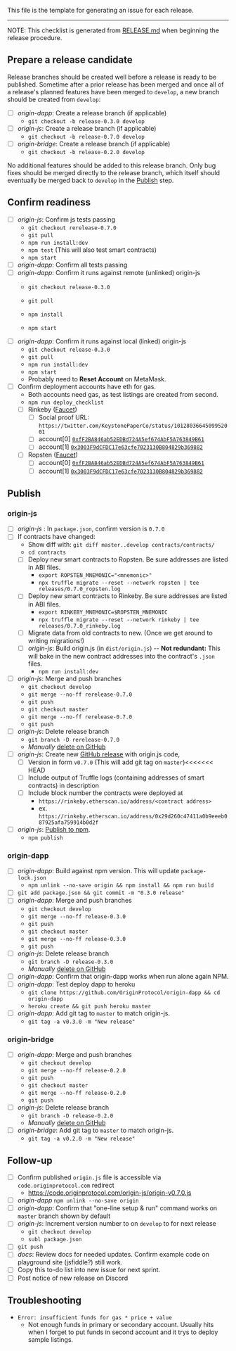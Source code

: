 This file is the template for generating an issue for each release. 

---

NOTE: This checklist is generated from [RELEASE.md](https://github.com/OriginProtocol/origin-js/blob/develop/RELEASE.md) when beginning the release procedure.

## Prepare a release candidate
Release branches should be created well before a release is ready to be published. Sometime after a prior release has been merged and once all of a release's planned features have been merged to `develop`, a new branch should be created from `develop`:
- [ ] _origin-dapp_: Create a release branch (if applicable)
  - `git checkout -b release-0.3.0 develop`
- [ ] _origin-js_: Create a release branch (if applicable)
  - `git checkout -b release-0.7.0 develop`
- [ ] _origin-bridge_: Create a release branch (if applicable)
  - `git checkout -b release-0.2.0 develop`

No additional features should be added to this release branch. Only bug fixes should be merged directly to the release branch, which itself should eventually be merged back to `develop` in the [Publish](#publish) step.

## Confirm readiness
- [ ] _origin-js_: Confirm js tests passing
  - `git checkout rerelease-0.7.0`
  - `git pull`
  - `npm run install:dev`
  - `npm test` (This will also test smart contracts)
  - `npm start`
- [ ] _origin-dapp_: Confirm all tests passing
- [ ] _origin-dapp_: Confirm it runs against remote (unlinked) origin-js
  - `git checkout release-0.3.0`

  - `git pull`
  - `npm install`
  - `npm start`
- [ ] _origin-dapp_: Confirm it runs against local (linked) origin-js
  - `git checkout release-0.3.0`
  - `git pull`
  - `npm run install:dev`
  - `npm start`
  - Probably need to **Reset Account** on MetaMask. 
- [ ] Confirm deployment accounts have eth for gas. 
  - Both accounts need gas, as test listings are created from second. 
  - `npm run deploy_checklist`
  - [ ] Rinkeby ([Faucet](https://faucet.rinkeby.io/)) 
    - [ ] Social proof URL: `https://twitter.com/KeystonePaperCo/status/1012803664509952001`
    - [ ] account[0] [`0xfF2BA846ab52EDBd724A5ef674AbF5A763849B61`](https://rinkeby.etherscan.io/address/0xfF2BA846ab52EDBd724A5ef674AbF5A763849B61)
    - [ ] account[1] [`0x3003F9dCFDC17e63cfe7023130B804829b369882`](https://rinkeby.etherscan.io/address/0x3003F9dCFDC17e63cfe7023130B804829b369882)
  - [ ] Ropsten ([Faucet](https://faucet.metamask.io/))
    - [ ] account[0] [`0xfF2BA846ab52EDBd724A5ef674AbF5A763849B61`](https://ropsten.etherscan.io/address/0xfF2BA846ab52EDBd724A5ef674AbF5A763849B61)
    - [ ] account[1] [`0x3003F9dCFDC17e63cfe7023130B804829b369882`](https://ropsten.etherscan.io/address/0x3003F9dCFDC17e63cfe7023130B804829b369882)

## Publish
### origin-js
- [ ] _origin-js_ : In `package.json`, confirm version is `0.7.0`
- [ ] If contracts have changed:
  - Show diff with: `git diff master..develop contracts/contracts/`  
  - `cd contracts`
  - [ ] Deploy new smart contracts to Ropsten. Be sure addresses are listed in ABI files. 
    - `export ROPSTEN_MNEMONIC="<mnemonic>"`
    - `npx truffle migrate --reset --network ropsten | tee releases/0.7.0_ropsten.log`
  - [ ] Deploy new smart contracts to Rinkeby.  Be sure addresses are listed in ABI files. 
    - `export RINKEBY_MNEMONIC=$ROPSTEN_MNEMONIC`
    - `npx truffle migrate --reset --network rinkeby | tee releases/0.7.0_rinkeby.log`
  - [ ] Migrate data from old contracts to new. (Once we get around to writing migrations!)
  - [ ] _origin-js_: Build origin.js (in `dist/origin.js`) -- **Not redundant:** This will bake in the new contract addresses into the contract's `.json` files. 
    - `npm run install:dev`
- [ ] _origin-js_: Merge and push branches
  - `git checkout develop`
  - `git merge --no-ff rerelease-0.7.0`
  - `git push`
  - `git checkout master`
  - `git merge --no-ff rerelease-0.7.0`
  - `git push`
- [ ] _origin-js_: Delete release branch
  - `git branch -D rerelease-0.7.0`
  - _Manually_ [delete on GitHub](https://github.com/OriginProtocol/origin-js/branches)
- [ ] _origin-js_: Create new [GitHub release](https://github.com/OriginProtocol/origin-js/releases) with origin.js code,
  - [ ] Version in form `v0.7.0` (This will add git tag on `master`)<<<<<<< HEAD
  - [ ] Include output of Truffle logs (containing addresses of smart contracts) in description
  - [ ] Include block number the contracts were deployed at
    - `https://rinkeby.etherscan.io/address/<contract address>`
    - ex. `https://rinkeby.etherscan.io/address/0x29d260c47411a0b9eeeb087925afa759914b0d2f`
- [ ] _origin-js_: [Publish to npm](https://docs.npmjs.com/cli/publish). 
  - `npm publish`

### origin-dapp
- [ ] _origin-dapp_: Build against npm version. This will update `package-lock.json`
  - `npm unlink --no-save origin && npm install && npm run build`
- [ ] `git add package.json && git commit -m "0.3.0 release"`
- [ ] _origin-dapp_: Merge and push branches
  - `git checkout develop`
  - `git merge --no-ff release-0.3.0`
  - `git push`
  - `git checkout master`
  - `git merge --no-ff release-0.3.0`
  - `git push`
- [ ] _origin-js_: Delete release branch
  - `git branch -D release-0.3.0`
  - _Manually_ [delete on GitHub](https://github.com/OriginProtocol/origin-dapp/branches)
- [ ] _origin-dapp_: Confirm that origin-dapp works when run alone again NPM. 
- [ ] _origin-dapp_: Test deploy dapp to heroku
  - `git clone https://github.com/OriginProtocol/origin-dapp && cd origin-dapp`
  - `heroku create && git push heroku master`
- [ ] _origin-dapp_: Add git tag to `master` to match origin-js.
  - `git tag -a v0.3.0 -m "New release"`

### origin-bridge
- [ ] _origin-dapp_: Merge and push branches
  - `git checkout develop`
  - `git merge --no-ff release-0.2.0`
  - `git push`
  - `git checkout master`
  - `git merge --no-ff release-0.2.0`
  - `git push`
- [ ] _origin-js_: Delete release branch
  - `git branch -D release-0.2.0`
  - _Manually_ [delete on GitHub](https://github.com/OriginProtocol/origin-bridge/branches)
- [ ] _origin-bridge_: Add git tag to `master` to match origin-js.
  - `git tag -a v0.2.0 -m "New release"`

## Follow-up
- [ ] Confirm published `origin.js` file is accessible via `code.originprotocol.com` redirect
  - https://code.originprotocol.com/origin-js/origin-v0.7.0.js
- [ ] _origin-dapp_ `npm unlink --no-save origin`
- [ ] _origin-dapp_: Confirm that "one-line setup & run" command works on `master` branch shown by default
- [ ] _origin-js_: Increment version number to  on `develop` to for next release
  - `git checkout develop`
  - `subl package.json`
- [ ] `git push`
- [ ] _docs_: Review docs for needed updates. Confirm example code on playground site (jsfiddle?) still work.
- [ ] Copy this to-do list into new issue for next sprint.
- [ ] Post notice of new release on Discord

## Troubleshooting

- `Error: insufficient funds for gas * price + value`
  - Not enough funds in primary or secondary account. Usually hits when I forget to put funds in second account and it trys to deploy sample listings. 
